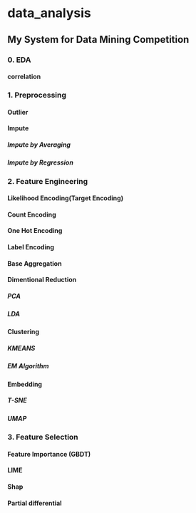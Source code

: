 # data_analysis

## My System for Data Mining Competition

### 0. EDA

#### correlation



### 1. Preprocessing

#### Outlier

#### Impute

##### Impute by Averaging

##### Impute by Regression


### 2. Feature Engineering

#### Likelihood Encoding(Target Encoding)

#### Count Encoding

#### One Hot Encoding

#### Label Encoding

#### Base Aggregation

#### Dimentional Reduction

##### PCA

##### LDA

#### Clustering

##### KMEANS

##### EM Algorithm

#### Embedding

##### T-SNE

##### UMAP


### 3. Feature Selection

#### Feature Importance (GBDT)

#### LIME

#### Shap

#### Partial differential
